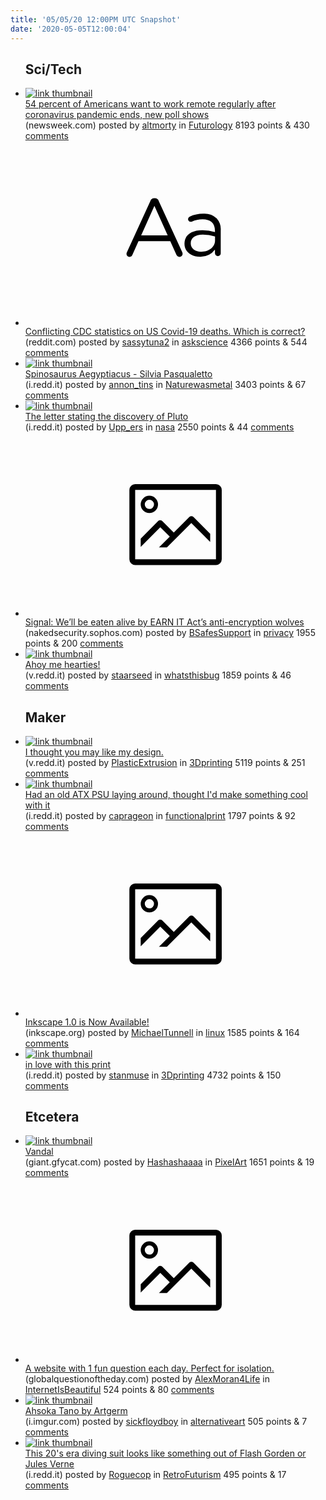 ```yaml
---
title: '05/05/20 12:00PM UTC Snapshot'
date: '2020-05-05T12:00:04'
---
```

<ul>
<h2>Sci/Tech</h2>

<li><a href='https://www.newsweek.com/54-percent-americans-want-work-remote-regularly-after-coronavirus-pandemic-ends-new-poll-shows-1501809'><img src='https://b.thumbs.redditmedia.com/5yqH5PNDvsNDCtfOEd3xpo41X0cSvtRGa5lc-W5vqAM.jpg' alt='link thumbnail'></a><div><div class='linkTitle'><a href='https://www.newsweek.com/54-percent-americans-want-work-remote-regularly-after-coronavirus-pandemic-ends-new-poll-shows-1501809'>54 percent of Americans want to work remote regularly after coronavirus pandemic ends, new poll shows</a></div>(newsweek.com) posted by <a href='https://www.reddit.com/user/altmorty'>altmorty</a> in <a href='https://www.reddit.com/r/Futurology'>Futurology</a> 8193 points & 430 <a href='https://www.reddit.com/r/Futurology/comments/gdlu41/54_percent_of_americans_want_to_work_remote/'>comments</a></div></li>

<li><a href='https://www.reddit.com/r/askscience/comments/gdeglb/conflicting_cdc_statistics_on_us_covid19_deaths/'><svg version='1.1' viewBox='-34 -12 104 64' preserveAspectRatio='xMidYMid slice' xmlns='http://www.w3.org/2000/svg' xmlns:xlink='http://www.w3.org/1999/xlink'>
    <title>text link thumbnail</title>
    <path d='M12.19,8.84a1.45,1.45,0,0,0-1.4-1h-.12a1.46,1.46,0,0,0-1.42,1L1.14,26.56a1.29,1.29,0,0,0-.14.59,1,1,0,0,0,1,1,1.12,1.12,0,0,0,1.08-.77l2.08-4.65h11l2.08,4.59a1.24,1.24,0,0,0,1.12.83,1.08,1.08,0,0,0,1.08-1.08,1.64,1.64,0,0,0-.14-.57ZM6.08,20.71l4.59-10.22,4.6,10.22Z'>
    </path>
    <path d='M32.24,14.78A6.35,6.35,0,0,0,27.6,13.2a11.36,11.36,0,0,0-4.7,1,1,1,0,0,0-.58.89,1,1,0,0,0,.94.92,1.23,1.23,0,0,0,.39-.08,8.87,8.87,0,0,1,3.72-.81c2.7,0,4.28,1.33,4.28,3.92v.5a15.29,15.29,0,0,0-4.42-.61c-3.64,0-6.14,1.61-6.14,4.64v.05c0,2.95,2.7,4.48,5.37,4.48a6.29,6.29,0,0,0,5.19-2.48V26.9a1,1,0,0,0,1,1,1,1,0,0,0,1-1.06V19A5.71,5.71,0,0,0,32.24,14.78Zm-.56,7.7c0,2.28-2.17,3.89-4.81,3.89-1.94,0-3.61-1.06-3.61-2.86v-.06c0-1.8,1.5-3,4.2-3a15.2,15.2,0,0,1,4.22.61Z'>
    </path>
    </svg></a><div><div class='linkTitle'><a href='https://www.reddit.com/r/askscience/comments/gdeglb/conflicting_cdc_statistics_on_us_covid19_deaths/'>Conflicting CDC statistics on US Covid-19 deaths. Which is correct?</a></div>(reddit.com) posted by <a href='https://www.reddit.com/user/sassytuna2'>sassytuna2</a> in <a href='https://www.reddit.com/r/askscience'>askscience</a> 4366 points & 544 <a href='https://www.reddit.com/r/askscience/comments/gdeglb/conflicting_cdc_statistics_on_us_covid19_deaths/'>comments</a></div></li>

<li><a href='https://i.redd.it/xgdiedbf3rw41.jpg'><img src='https://b.thumbs.redditmedia.com/InaSSk-A7C_RwIPZHEazcEfSMZKZXKJ7Z9mWtBKNWQg.jpg' alt='link thumbnail'></a><div><div class='linkTitle'><a href='https://i.redd.it/xgdiedbf3rw41.jpg'>Spinosaurus Aegyptiacus - Silvia Pasqualetto</a></div>(i.redd.it) posted by <a href='https://www.reddit.com/user/annon_tins'>annon_tins</a> in <a href='https://www.reddit.com/r/Naturewasmetal'>Naturewasmetal</a> 3403 points & 67 <a href='https://www.reddit.com/r/Naturewasmetal/comments/gdbph2/spinosaurus_aegyptiacus_silvia_pasqualetto/'>comments</a></div></li>

<li><a href='https://i.redd.it/fyfv6154gtw41.jpg'><img src='https://b.thumbs.redditmedia.com/tiQ0Rx7Dh3jjU09ZodVCIfLCGueRrwT8kdM0vXG5FhE.jpg' alt='link thumbnail'></a><div><div class='linkTitle'><a href='https://i.redd.it/fyfv6154gtw41.jpg'>The letter stating the discovery of Pluto</a></div>(i.redd.it) posted by <a href='https://www.reddit.com/user/Upp_ers'>Upp_ers</a> in <a href='https://www.reddit.com/r/nasa'>nasa</a> 2550 points & 44 <a href='https://www.reddit.com/r/nasa/comments/gdkk9e/the_letter_stating_the_discovery_of_pluto/'>comments</a></div></li>

<li><a href='https://nakedsecurity.sophos.com/2020/04/15/signal-well-be-eaten-alive-by-earn-it-acts-anti-encryption-wolves/'><svg version='1.1' viewBox='-34 -14 104 64' preserveAspectRatio='xMidYMid meet' xmlns='http://www.w3.org/2000/svg' xmlns:xlink='http://www.w3.org/1999/xlink'>
    <title>link thumbnail</title>
    <path d='M32,4H4A2,2,0,0,0,2,6V30a2,2,0,0,0,2,2H32a2,2,0,0,0,2-2V6A2,2,0,0,0,32,4ZM4,30V6H32V30Z'></path>
    <path d='M8.92,14a3,3,0,1,0-3-3A3,3,0,0,0,8.92,14Zm0-4.6A1.6,1.6,0,1,1,7.33,11,1.6,1.6,0,0,1,8.92,9.41Z'></path>
    <path d='M22.78,15.37l-5.4,5.4-4-4a1,1,0,0,0-1.41,0L5.92,22.9v2.83l6.79-6.79L16,22.18l-3.75,3.75H15l8.45-8.45L30,24V21.18l-5.81-5.81A1,1,0,0,0,22.78,15.37Z'></path>
    </svg></a><div><div class='linkTitle'><a href='https://nakedsecurity.sophos.com/2020/04/15/signal-well-be-eaten-alive-by-earn-it-acts-anti-encryption-wolves/'>Signal: We’ll be eaten alive by EARN IT Act’s anti-encryption wolves</a></div>(nakedsecurity.sophos.com) posted by <a href='https://www.reddit.com/user/BSafesSupport'>BSafesSupport</a> in <a href='https://www.reddit.com/r/privacy'>privacy</a> 1955 points & 200 <a href='https://www.reddit.com/r/privacy/comments/gdb5r9/signal_well_be_eaten_alive_by_earn_it_acts/'>comments</a></div></li>

<li><a href='https://v.redd.it/sdti3y9iqsw41'><img src='https://b.thumbs.redditmedia.com/sACAXyq9B0Web6fn2kmyUoRc26EAkGX5EdyxWV-71RA.jpg' alt='link thumbnail'></a><div><div class='linkTitle'><a href='https://v.redd.it/sdti3y9iqsw41'>Ahoy me hearties!</a></div>(v.redd.it) posted by <a href='https://www.reddit.com/user/staarseed'>staarseed</a> in <a href='https://www.reddit.com/r/whatsthisbug'>whatsthisbug</a> 1859 points & 46 <a href='https://www.reddit.com/r/whatsthisbug/comments/gdhv7s/ahoy_me_hearties/'>comments</a></div></li>

<h2>Maker</h2>

<li><a href='https://v.redd.it/9u68eiwsytw41'><img src='https://b.thumbs.redditmedia.com/3TiQ_EzSxDHvKJ2Puy3b6JbcLbgcnrD5Ndt7coTAV5I.jpg' alt='link thumbnail'></a><div><div class='linkTitle'><a href='https://v.redd.it/9u68eiwsytw41'>I thought you may like my design.</a></div>(v.redd.it) posted by <a href='https://www.reddit.com/user/PlasticExtrusion'>PlasticExtrusion</a> in <a href='https://www.reddit.com/r/3Dprinting'>3Dprinting</a> 5119 points & 251 <a href='https://www.reddit.com/r/3Dprinting/comments/gdmekv/i_thought_you_may_like_my_design/'>comments</a></div></li>

<li><a href='https://i.redd.it/6941froosqw41.png'><img src='https://b.thumbs.redditmedia.com/c1f2hxHsGGmdkk0NptbJa7LU31IJfjr6gRaQAwt2JrQ.jpg' alt='link thumbnail'></a><div><div class='linkTitle'><a href='https://i.redd.it/6941froosqw41.png'>Had an old ATX PSU laying around, thought I'd make something cool with it</a></div>(i.redd.it) posted by <a href='https://www.reddit.com/user/caprageon'>caprageon</a> in <a href='https://www.reddit.com/r/functionalprint'>functionalprint</a> 1797 points & 92 <a href='https://www.reddit.com/r/functionalprint/comments/gdatb0/had_an_old_atx_psu_laying_around_thought_id_make/'>comments</a></div></li>

<li><a href='https://inkscape.org/news/2020/05/04/introducing-inkscape-10/'><svg version='1.1' viewBox='-34 -14 104 64' preserveAspectRatio='xMidYMid meet' xmlns='http://www.w3.org/2000/svg' xmlns:xlink='http://www.w3.org/1999/xlink'>
    <title>link thumbnail</title>
    <path d='M32,4H4A2,2,0,0,0,2,6V30a2,2,0,0,0,2,2H32a2,2,0,0,0,2-2V6A2,2,0,0,0,32,4ZM4,30V6H32V30Z'></path>
    <path d='M8.92,14a3,3,0,1,0-3-3A3,3,0,0,0,8.92,14Zm0-4.6A1.6,1.6,0,1,1,7.33,11,1.6,1.6,0,0,1,8.92,9.41Z'></path>
    <path d='M22.78,15.37l-5.4,5.4-4-4a1,1,0,0,0-1.41,0L5.92,22.9v2.83l6.79-6.79L16,22.18l-3.75,3.75H15l8.45-8.45L30,24V21.18l-5.81-5.81A1,1,0,0,0,22.78,15.37Z'></path>
    </svg></a><div><div class='linkTitle'><a href='https://inkscape.org/news/2020/05/04/introducing-inkscape-10/'>Inkscape 1.0 is Now Available!</a></div>(inkscape.org) posted by <a href='https://www.reddit.com/user/MichaelTunnell'>MichaelTunnell</a> in <a href='https://www.reddit.com/r/linux'>linux</a> 1585 points & 164 <a href='https://www.reddit.com/r/linux/comments/gdfrtz/inkscape_10_is_now_available/'>comments</a></div></li>

<li><a href='https://i.redd.it/clzuolrtktw41.jpg'><img src='https://b.thumbs.redditmedia.com/BkwyrzbKGUmZ3KJM8e1IxMdgaVNRGsSLf_VsJWibSCA.jpg' alt='link thumbnail'></a><div><div class='linkTitle'><a href='https://i.redd.it/clzuolrtktw41.jpg'>in love with this print</a></div>(i.redd.it) posted by <a href='https://www.reddit.com/user/stanmuse'>stanmuse</a> in <a href='https://www.reddit.com/r/3Dprinting'>3Dprinting</a> 4732 points & 150 <a href='https://www.reddit.com/r/3Dprinting/comments/gdl178/in_love_with_this_print/'>comments</a></div></li>

<h2>Etcetera</h2>

<li><a href='https://giant.gfycat.com/BronzeSpiffyDeviltasmanian.gif'><img src='https://b.thumbs.redditmedia.com/gtT7kP9vbyilq102rl6XcJzEbAkf23dV3M8_C7plHis.jpg' alt='link thumbnail'></a><div><div class='linkTitle'><a href='https://giant.gfycat.com/BronzeSpiffyDeviltasmanian.gif'>Vandal</a></div>(giant.gfycat.com) posted by <a href='https://www.reddit.com/user/Hashashaaaa'>Hashashaaaa</a> in <a href='https://www.reddit.com/r/PixelArt'>PixelArt</a> 1651 points & 19 <a href='https://www.reddit.com/r/PixelArt/comments/gdhr0p/vandal/'>comments</a></div></li>

<li><a href='http://globalquestionoftheday.com'><svg version='1.1' viewBox='-34 -14 104 64' preserveAspectRatio='xMidYMid meet' xmlns='http://www.w3.org/2000/svg' xmlns:xlink='http://www.w3.org/1999/xlink'>
    <title>link thumbnail</title>
    <path d='M32,4H4A2,2,0,0,0,2,6V30a2,2,0,0,0,2,2H32a2,2,0,0,0,2-2V6A2,2,0,0,0,32,4ZM4,30V6H32V30Z'></path>
    <path d='M8.92,14a3,3,0,1,0-3-3A3,3,0,0,0,8.92,14Zm0-4.6A1.6,1.6,0,1,1,7.33,11,1.6,1.6,0,0,1,8.92,9.41Z'></path>
    <path d='M22.78,15.37l-5.4,5.4-4-4a1,1,0,0,0-1.41,0L5.92,22.9v2.83l6.79-6.79L16,22.18l-3.75,3.75H15l8.45-8.45L30,24V21.18l-5.81-5.81A1,1,0,0,0,22.78,15.37Z'></path>
    </svg></a><div><div class='linkTitle'><a href='http://globalquestionoftheday.com'>A website with 1 fun question each day. Perfect for isolation.</a></div>(globalquestionoftheday.com) posted by <a href='https://www.reddit.com/user/AlexMoran4Life'>AlexMoran4Life</a> in <a href='https://www.reddit.com/r/InternetIsBeautiful'>InternetIsBeautiful</a> 524 points & 80 <a href='https://www.reddit.com/r/InternetIsBeautiful/comments/gdtykw/a_website_with_1_fun_question_each_day_perfect/'>comments</a></div></li>

<li><a href='https://i.imgur.com/oZJqmkk.jpg'><img src='https://b.thumbs.redditmedia.com/uuEN9VtQTQ4ElzhvJopyeTsaShnUwqSTR-sEvrBwO0s.jpg' alt='link thumbnail'></a><div><div class='linkTitle'><a href='https://i.imgur.com/oZJqmkk.jpg'>Ahsoka Tano by Artgerm</a></div>(i.imgur.com) posted by <a href='https://www.reddit.com/user/sickfloydboy'>sickfloydboy</a> in <a href='https://www.reddit.com/r/alternativeart'>alternativeart</a> 505 points & 7 <a href='https://www.reddit.com/r/alternativeart/comments/gdg60c/ahsoka_tano_by_artgerm/'>comments</a></div></li>

<li><a href='https://i.redd.it/i4ciiwaoxqw41.jpg'><img src='https://b.thumbs.redditmedia.com/94ETqwFosQwwj2dWvvJe9eXT_UONehLF7J-_zzuLnew.jpg' alt='link thumbnail'></a><div><div class='linkTitle'><a href='https://i.redd.it/i4ciiwaoxqw41.jpg'>This 20's era diving suit looks like something out of Flash Gorden or Jules Verne</a></div>(i.redd.it) posted by <a href='https://www.reddit.com/user/Roguecop'>Roguecop</a> in <a href='https://www.reddit.com/r/RetroFuturism'>RetroFuturism</a> 495 points & 17 <a href='https://www.reddit.com/r/RetroFuturism/comments/gdb6mc/this_20s_era_diving_suit_looks_like_something_out/'>comments</a></div></li>

</ul>
